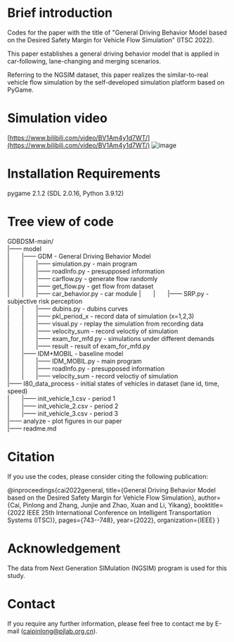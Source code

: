 # Brief introduction

Codes for the paper with the title of "General Driving Behavior Model based on the Desired Safety Margin for Vehicle Flow Simulation" (ITSC 2022).

This paper establishes a general driving behavior model that is applied in car-following, lane-changing and merging scenarios.

Referring to the NGSIM dataset, this paper realizes the similar-to-real vehicle flow simulation by the self-developed simulation platform based on PyGame. 

# Simulation video

[https://www.bilibili.com/video/BV1Am4y1d7WT/](https://www.bilibili.com/video/BV1Am4y1d7WT/)
![image](https://user-images.githubusercontent.com/24663258/206148572-9e3c760e-1b28-4a40-b7e2-e6c493996514.png)


# Installation Requirements

pygame 2.1.2 (SDL 2.0.16, Python 3.9.12)


# Tree view of code
GDBDSM-main/<br>
|—— model<br>
|&emsp;&emsp;|—— GDM                       - General Driving Behavior Model<br>
|&emsp;&emsp;|&emsp;&emsp;|—— simulation.py         - main program<br>
|&emsp;&emsp;|&emsp;&emsp;|—— roadInfo.py           - presupposed information<br>
|&emsp;&emsp;|&emsp;&emsp;|—— carflow.py            - generate flow randomly <br>
|&emsp;&emsp;|&emsp;&emsp;|—— get_flow.py           - get flow from dataset<br>
|&emsp;&emsp;|&emsp;&emsp;|—— car_behavior.py       - car module
|&emsp;&emsp;|&emsp;&emsp;|—— SRP.py                - subjective risk perception<br>
|&emsp;&emsp;|&emsp;&emsp;|—— dubins.py             - dubins curves<br>
|&emsp;&emsp;|&emsp;&emsp;|—— pkl_period_x          - record data of simulation (x=1,2,3)<br>
|&emsp;&emsp;|&emsp;&emsp;|—— visual.py             - replay the simulation from recording data<br>
|&emsp;&emsp;|&emsp;&emsp;|—— velocity_sum          - record veloctiy of simulation<br>
|&emsp;&emsp;|&emsp;&emsp;|—— exam_for_mfd.py       - simulations under different demands<br>
|&emsp;&emsp;|&emsp;&emsp;|—— result                - result of exam_for_mfd.py <br>
|&emsp;&emsp;|—— IDM+MOBIL                 - baseline model<br>
|&emsp;&emsp;|&emsp;&emsp;|—— IDM_MOBIL.py          - main program<br>
|&emsp;&emsp;|&emsp;&emsp;|—— roadInfo.py           - presupposed information<br>
|&emsp;&emsp;|&emsp;&emsp;|—— velocity_sum          - record veloctiy of simulation<br>
|—— I80_data_process              - initial states of vehicles in dataset (lane id, time, speed)<br>
|&emsp;&emsp;|—— init_vehicle_1.csv        - period 1<br>
|&emsp;&emsp;|—— init_vehicle_2.csv        - period 2<br>
|&emsp;&emsp;|—— init_vehicle_3.csv        - period 3<br>
|—— analyze                       - plot figures in our paper<br>
|—— readme.md


# Citation

If you use the codes, please consider citing the following publication:

@inproceedings{cai2022general,
  title={General Driving Behavior Model based on the Desired Safety Margin for Vehicle Flow Simulation},
  author={Cai, Pinlong and Zhang, Junjie and Zhao, Xuan and Li, Yikang},
  booktitle={2022 IEEE 25th International Conference on Intelligent Transportation Systems (ITSC)},
  pages={743--748},
  year={2022},
  organization={IEEE}
}

# Acknowledgement

The data from Next Generation SIMulation (NGSIM) program is used for this study.

# Contact

If you require any further information, please feel free to contact me by E-mail (caipinlong@pjlab.org.cn). 

